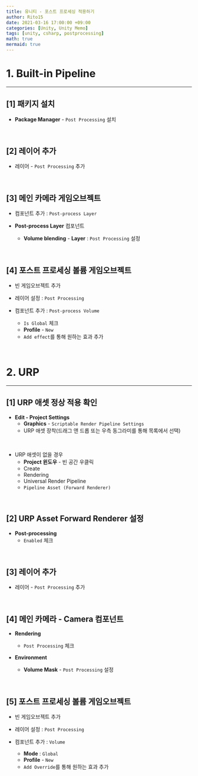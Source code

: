 ```yaml
---
title: 유니티 - 포스트 프로세싱 적용하기
author: Rito15
date: 2021-03-16 17:00:00 +09:00
categories: [Unity, Unity Memo]
tags: [unity, csharp, postprocessing]
math: true
mermaid: true
---
```


# 1. Built-in Pipeline
---

## **[1] 패키지 설치**

- **Package Manager** - `Post Processing` 설치

<br>

## **[2] 레이어 추가**

- 레이어 - `Post Processing` 추가

<br>

## **[3] 메인 카메라 게임오브젝트**

- 컴포넌트 추가 : `Post-process Layer`

- **Post-process Layer** 컴포넌트
  - **Volume blending** - **Layer** : `Post Processing` 설정

<br>

## **[4] 포스트 프로세싱 볼륨 게임오브젝트**

- 빈 게임오브젝트 추가

- 레이어 설정 : `Post Processing`

- 컴포넌트 추가 : `Post-process Volume`
  - `Is Global` 체크
  - **Profile** - `New`
  - `Add effect`를 통해 원하는 효과 추가

<br>

# 2. URP
---

## **[1] URP 애셋 정상 적용 확인**

- **Edit - Project Settings**
  - **Graphics** - `Scriptable Render Pipeline Settings`
  - URP 애셋 장착(드래그 앤 드롭 또는 우측 동그라미를 통해 목록에서 선택)

<br>

- URP 애셋이 없을 경우
  - **Project 윈도우** - 빈 공간 우클릭
  - Create
  - Rendering
  - Universal Render Pipeline
  - `Pipeline Asset (Forward Renderer)`

<br>

## **[2] URP Asset Forward Renderer 설정**

- **Post-processing**
  - `Enabled` 체크

<br>

## **[3] 레이어 추가**

- 레이어 - `Post Processing` 추가

<br>

## **[4] 메인 카메라 - Camera 컴포넌트**

- **Rendering**
  - `Post Processing` 체크

- **Environment**
  - **Volume Mask** - `Post Processing` 설정

<br>

## **[5] 포스트 프로세싱 볼륨 게임오브젝트**

- 빈 게임오브젝트 추가

- 레이어 설정 : `Post Processing`

- 컴포넌트 추가 : `Volume`
  - **Mode** : `Global`
  - **Profile** - `New`
  - `Add Override`를 통해 원하는 효과 추가

<br>


